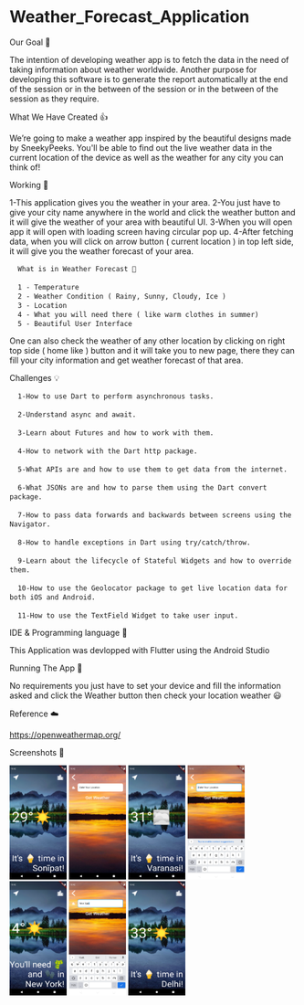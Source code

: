 # Weather_Forecast_Application

Our Goal 🌟

The intention of developing weather app is to fetch the data in the need of taking information about weather worldwide. Another purpose for developing this software is to generate the report automatically at the end of the session or in the between of the session or in the between of the session as they require.

What We Have Created 👍

We’re going to make a weather app inspired by the beautiful designs made by SneekyPeeks. You'll be able to find out the live weather data in the current location of the device as well as the weather for any city you can think of!

Working 🚨

1-This application gives you the weather in your area.
2-You just have to give your city name anywhere in the world and click the weather button and it will give the weather of your area with beautiful UI.
3-When you will open app it will open with loading screen having circular pop up.
4-After fetching data, when you will click on arrow button ( current location ) in top left side, it will give you the weather forecast of your area.

      What is in Weather Forecast 🍁
      
      1 - Temperature
      2 - Weather Condition ( Rainy, Sunny, Cloudy, Ice )
      3 - Location
      4 - What you will need there ( like warm clothes in summer)
      5 - Beautiful User Interface
      
One can also check the weather of any other location by clicking on right top side ( home like ) button and it will take you to new page, there they can fill your city information and get weather forecast of that area.

Challenges 💡

      1-How to use Dart to perform asynchronous tasks.

      2-Understand async and await.

      3-Learn about Futures and how to work with them.

      4-How to network with the Dart http package.

      5-What APIs are and how to use them to get data from the internet.

      6-What JSONs are and how to parse them using the Dart convert package.

      7-How to pass data forwards and backwards between screens using the Navigator.

      8-How to handle exceptions in Dart using try/catch/throw.

      9-Learn about the lifecycle of Stateful Widgets and how to override them.

      10-How to use the Geolocator package to get live location data for both iOS and Android.

      11-How to use the TextField Widget to take user input.

IDE & Programming language 🔧

This Application was devlopped with Flutter using the Android Studio

Running The App 🔌

No requirements you just have to set your device and fill the information asked and click the Weather button then check your location weather 😃

Reference ☁️

https://openweathermap.org/

Screenshots 📱

<img src="pictures/1.png" width="100" height="200">  <img src="pictures/2.png" width="100" height="200"> <img src="pictures/3.png" width="100" height="200"> <img src="pictures/4.png" width="100" height="200"> <img src="pictures/6.png" width="100" height="200">  <img src="pictures/7.png" width="100" height="200"> <img src="pictures/8.png" width="100" height="200">
